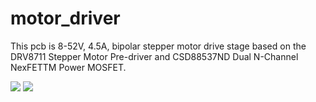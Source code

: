 # motor_driver

This pcb is 8-52V, 4.5A, bipolar stepper motor drive stage based on the DRV8711 Stepper Motor Pre-driver and CSD88537ND Dual N-Channel NexFETTM Power MOSFET.
 
 
<img src="https://github.com/cnc-board/motor_driver/blob/master/images/motor%20copie.png"/>
 
<img src="https://github.com/cnc-board/motot_driver/blob/master/images/board_drv.PNG"/>
